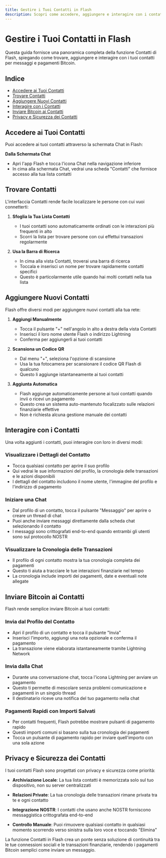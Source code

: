 ```yaml
---
title: Gestire i Tuoi Contatti in Flash
description: Scopri come accedere, aggiungere e interagire con i contatti nell'app Flash
---
```



# Gestire i Tuoi Contatti in Flash

Questa guida fornisce una panoramica completa della funzione Contatti di Flash, spiegando come trovare, aggiungere e interagire con i tuoi contatti per messaggi e pagamenti Bitcoin.

## Indice

- [Accedere ai Tuoi Contatti](#accedere-ai-tuoi-contatti)
- [Trovare Contatti](#trovare-contatti)
- [Aggiungere Nuovi Contatti](#aggiungere-nuovi-contatti)
- [Interagire con i Contatti](#interagire-con-i-contatti)
- [Inviare Bitcoin ai Contatti](#inviare-bitcoin-ai-contatti)
- [Privacy e Sicurezza dei Contatti](#privacy-e-sicurezza-dei-contatti)

## Accedere ai Tuoi Contatti

Puoi accedere ai tuoi contatti attraverso la schermata Chat in Flash:

**Dalla Schermata Chat**
- Apri l'app Flash e tocca l'icona Chat nella navigazione inferiore
- In cima alla schermata Chat, vedrai una scheda "Contatti" che fornisce accesso alla tua lista contatti

## Trovare Contatti

L'interfaccia Contatti rende facile localizzare le persone con cui vuoi connetterti:

1. **Sfoglia la Tua Lista Contatti**
   - I tuoi contatti sono automaticamente ordinati con le interazioni più frequenti in alto
   - Scorri la lista per trovare persone con cui effettui transazioni regolarmente

2. **Usa la Barra di Ricerca**
   - In cima alla vista Contatti, troverai una barra di ricerca
   - Toccala e inserisci un nome per trovare rapidamente contatti specifici
   - Questo è particolarmente utile quando hai molti contatti nella tua lista

## Aggiungere Nuovi Contatti

Flash offre diversi modi per aggiungere nuovi contatti alla tua rete:

1. **Aggiungi Manualmente**
   - Tocca il pulsante "+" nell'angolo in alto a destra della vista Contatti
   - Inserisci il loro nome utente Flash o indirizzo Lightning
   - Conferma per aggiungerli ai tuoi contatti

2. **Scansiona un Codice QR**
   - Dal menu "+", seleziona l'opzione di scansione
   - Usa la tua fotocamera per scansionare il codice QR Flash di qualcuno
   - Questo li aggiunge istantaneamente ai tuoi contatti

3. **Aggiunta Automatica**
   - Flash aggiunge automaticamente persone ai tuoi contatti quando invii o ricevi un pagamento
   - Questo crea un sistema auto-mantenuto focalizzato sulle relazioni finanziarie effettive
   - Non è richiesta alcuna gestione manuale dei contatti

## Interagire con i Contatti

Una volta aggiunti i contatti, puoi interagire con loro in diversi modi:

### Visualizzare i Dettagli del Contatto

- Tocca qualsiasi contatto per aprire il suo profilo
- Qui vedrai le sue informazioni del profilo, la cronologia delle transazioni e le azioni disponibili
- I dettagli del contatto includono il nome utente, l'immagine del profilo e l'indirizzo di pagamento

### Iniziare una Chat

- Dal profilo di un contatto, tocca il pulsante "Messaggio" per aprire o creare un thread di chat
- Puoi anche inviare messaggi direttamente dalla scheda chat selezionando il contatto
- I messaggi sono crittografati end-to-end quando entrambi gli utenti sono sul protocollo NOSTR

### Visualizzare la Cronologia delle Transazioni

- Il profilo di ogni contatto mostra la tua cronologia completa dei pagamenti
- Questo ti aiuta a tracciare le tue interazioni finanziarie nel tempo
- La cronologia include importi dei pagamenti, date e eventuali note allegate

## Inviare Bitcoin ai Contatti

Flash rende semplice inviare Bitcoin ai tuoi contatti:

### Invia dal Profilo del Contatto

- Apri il profilo di un contatto e tocca il pulsante "Invia"
- Inserisci l'importo, aggiungi una nota opzionale e conferma il pagamento
- La transazione viene elaborata istantaneamente tramite Lightning Network

### Invia dalla Chat

- Durante una conversazione chat, tocca l'icona Lightning per avviare un pagamento
- Questo ti permette di mescolare senza problemi comunicazione e pagamenti in un singolo thread
- Il destinatario riceve una notifica del tuo pagamento nella chat

### Pagamenti Rapidi con Importi Salvati

- Per contatti frequenti, Flash potrebbe mostrare pulsanti di pagamento rapido
- Questi importi comuni si basano sulla tua cronologia dei pagamenti
- Tocca un pulsante di pagamento rapido per inviare quell'importo con una sola azione

## Privacy e Sicurezza dei Contatti

I tuoi contatti Flash sono progettati con privacy e sicurezza come priorità:

- **Archiviazione Locale**: La tua lista contatti è memorizzata solo sul tuo dispositivo, non su server centralizzati

- **Relazioni Private**: La tua cronologia delle transazioni rimane privata tra te e ogni contatto

- **Integrazione NOSTR**: I contatti che usano anche NOSTR forniscono messaggistica crittografata end-to-end

- **Controllo Manuale**: Puoi rimuovere qualsiasi contatto in qualsiasi momento scorrendo verso sinistra sulla loro voce e toccando "Elimina"

La funzione Contatti in Flash crea un ponte senza soluzione di continuità tra le tue connessioni sociali e le transazioni finanziarie, rendendo i pagamenti Bitcoin semplici come inviare un messaggio.
